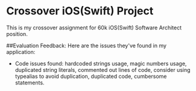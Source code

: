 # Crossover iOS(Swift) Project

This is my crossover assignment for 60k iOS(Swift) Software Architect position.

##Evaluation Feedback:
Here are the issues they've found in my application:

- Code issues found: hardcoded strings usage, magic numbers usage, duplicated string literals, commented out lines of code, consider using typealias to avoid duplication, duplicated code, cumbersome statements.
